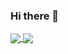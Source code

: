 ### Hi there 👋

<a href="https://github.com/anuraghazra/github-readme-stats">
  <img align="center" src="[(https://github-readme-stats.vercel.app/api?username=andersonflima)][(https://github.com/anuraghazra/github-readme-stats)]" />
</a>
<a href="https://github.com/anuraghazra/convoychat">
  <img align="center" src="(https://github-readme-stats.vercel.app/api/top-langs/?username=andersonflima)(https://github.com/anuraghazra/github-readme-stats)" />
</a>
